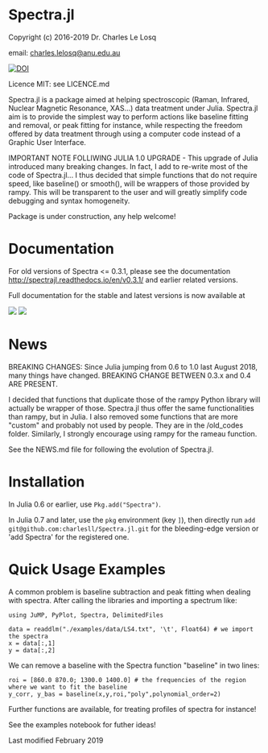 # Spectra.jl

Copyright (c) 2016-2019 Dr. Charles Le Losq

email: charles.lelosq@anu.edu.au

[![DOI](https://zenodo.org/badge/doi/10.5281/zenodo.53940.svg)](http://dx.doi.org/10.5281/zenodo.53940)

Licence MIT: see LICENCE.md

Spectra.jl is a package aimed at helping spectroscopic (Raman, Infrared, Nuclear Magnetic Resonance, XAS...) data treatment under Julia. Spectra.jl aim is to provide the simplest way to perform actions like baseline fitting and removal, or peak fitting for instance, while respecting the freedom offered by data treatment through using a computer code instead of a Graphic User Interface.

IMPORTANT NOTE FOLLIWING JULIA 1.0 UPGRADE - This upgrade of Julia introduced many breaking changes. In fact, I add to re-write most of the code of Spectra.jl...
I thus decided that simple functions that do not require speed, like baseline() or smooth(), will be wrappers of those provided by rampy. This will be transparent to the user and will greatly simplify code debugging and syntax homogeneity.

Package is under construction, any help welcome!

# Documentation

For old versions of Spectra <= 0.3.1, please see the documentation http://spectrajl.readthedocs.io/en/v0.3.1/ and earlier related versions.

Full documentation for the stable and latest versions is now available at

[![](https://img.shields.io/badge/docs-latest-blue.svg)](https://charlesll.github.io/Spectra.jl/latest) [![](https://img.shields.io/badge/docs-stable-blue.svg)](https://charlesll.github.io/Spectra.jl/stable)

# News

BREAKING CHANGES: Since Julia jumping from 0.6 to 1.0 last August 2018, many things have changed. BREAKING CHANGE BETWEEN 0.3.x and 0.4 ARE PRESENT.

I decided that functions that duplicate those of the rampy Python library will actually be wrapper of those. Spectra.jl thus offer the same functionalities than rampy, but in Julia. I also removed some functions that are more "custom" and probably not used by people. They are in the /old_codes folder. Similarly, I strongly encourage using rampy for the rameau function.

See the NEWS.md file for following the evolution of Spectra.jl.

# Installation

In Julia 0.6 or earlier, use `Pkg.add("Spectra")`.

In Julia 0.7 and later, use the `pkg` environment (key `]`), then directly run `add git@github.com:charlesll/Spectra.jl.git` for the bleeding-edge version or 'add Spectra' for the registered one.

# Quick Usage Examples

A common problem is baseline subtraction and peak fitting when dealing with spectra. After calling the libraries and importing a spectrum like:


	using JuMP, PyPlot, Spectra, DelimitedFiles

	data = readdlm("./examples/data/LS4.txt", '\t', Float64) # we import the spectra
	x = data[:,1]
	y = data[:,2]


We can remove a baseline with the Spectra function "baseline" in two lines:

	roi = [860.0 870.0; 1300.0 1400.0] # the frequencies of the region where we want to fit the baseline
	y_corr, y_bas = baseline(x,y,roi,"poly",polynomial_order=2)

Further functions are available, for treating profiles of spectra for instance!

See the examples notebook for futher ideas!

Last modified February 2019
